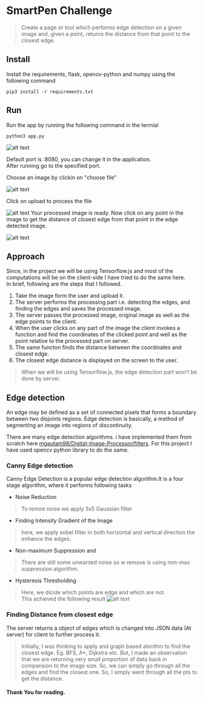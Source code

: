 # SmartPen Challenge

>Create a page or tool which performs edge detection on a given image and, given a point, returns the distance from that point to the closest edge.

## Install
Install the requirements, flask, opencv-python and numpy using the following command

```
pip3 install -r requirements.txt
```

## Run
Run the app by running the following command in the termial

```
python3 app.py
```
![alt text](https://i.imgur.com/XpOM5zD.png)


Default port is :8080, you can change it in the application.  
After running go to the specified port.  

Choose an image by clickin on "choose file"  

![alt text](https://i.imgur.com/QwxaElw.png)

Click on upload to process the file  


![alt text](https://i.imgur.com/z5jTjJ6.png)
Your processed image is ready. Now click on any point in the image to get the distance of closest edge from that point in the edge detected image.  

![alt text](https://i.imgur.com/iqjLo4B.png)

## Approach
Since, in the project we will be using Tensorflow.js and most of the computations will be on the client-side I have tried to do the same here.  
In brief, following are the steps that I followed.  
1. Take the image form the user and upload it.
2. The server performs the processing part i.e. detecting the edges, and finding the edges and saves the processed image.
3. The server passes the processed image, original image as well as the edge points to the client.
4. When the user clicks on any part of the image the client invokes a function and find the coordinates of the clicked point and well as the point relative to the processed part on server.
5. The same functon finds the distance between the coordinates and closest edge.  
6. The closest edge distance is displayed on the screen to the user.  

>When we will be using Tensorflow.js, the edge detection part won't be done by server. 

## Edge detection
An edge may be defined as a set of connected pixels that forms a boundary between two disjoints regions.
Edge detection is basically, a method of segmenting an image into regions of discontinuity.  

There are many edge detection algorithms. i have implemented them from scratch here [mgautam98/Digital-Image-Processor/filters](https://github.com/mgautam98/Digital-Image-Processor/blob/master/src/filters.py). For this project I have used opencv python library to do the same.  

### Canny Edge detection  
Canny Edge Detection is a popular edge detection algorithm.It is a four stage algorithm, where it performs following tasks  
* Noise Reduction
> To remoe noise we apply 5x5 Gaussian filter
* Finding Intensity Gradient of the Image
>  here, we apply sobel filter in both horizontal and vertical direction the enhance the edges.
* Non-maximum Suppression and
>There are still some unwanted noise so w remove is using non-max suppression algorithm.
* Hysteresis Thresholding
> Here, we dicide which points are edge and which are not.  
This achieved the following result 
![alt text](https://i.imgur.com/0fSzHIx.png)

### Finding Distance from closest edge
The server returns a object of edges which is changed into JSON data (At server) for client to further process it.
> Initially, I was thinking to apply and graph based alorithm to find the closest edge. Eg. BFS, A*, Dijkstra etc. 
> But, I made an observation that we are returning very small proportion of data back in comparision to the image size. So, we can simply go through all the edges and find the closest one.
> So, I simply went through all the pts to get the distance.


#### Thank You for reading. 

